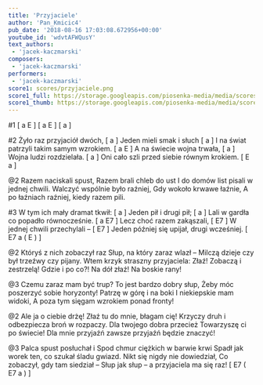 ```yaml
---
title: 'Przyjaciele'
author: 'Pan_Kmicic4'
pub_date: '2018-08-16 17:03:08.672956+00:00'
youtube_id: 'wdvtAFWQusY'
text_authors:
 - 'jacek-kaczmarski'
composers:
 - 'jacek-kaczmarski'
performers:
 - 'jacek-kaczmarski'
score1: scores/przyjaciele.png
score1_full: https://storage.googleapis.com/piosenka-media/media/scores/przyjaciele.png
score1_thumb: https://storage.googleapis.com/piosenka-media/media/scores/przyjaciele.png.180x0_q85_upscale.png
---
```


#1
[ a E ]
[ a E ]
[ a ] 

#2
Żyło raz przyjaciół dwóch,  [ a ]
Jeden mieli smak i słuch [ a ]
I na świat patrzyli takim samym wzrokiem. [ a E ]
A na świecie wojna trwała, [ a ]
Wojna ludzi rozdzielała. [ a ]
Oni cało szli przed siebie równym krokiem. [ E a ]

@2
Razem naciskali spust,
Razem brali chleb do ust
I do domów list pisali w jednej chwili.
Walczyć wspólnie było raźniej,
Gdy wokoło krwawe łaźnie,
A po łaźniach raźniej, kiedy razem pili.

#3
W tym ich mały dramat tkwił: [ a ]
Jeden pił i drugi pił; [ a ]
Lali w gardła co popadło równocześnie. [ a E7 ]
Lecz choć razem zakąszali, [ E7 ]
W jednej chwili przechylali – [ E7 ]
Jeden później się upijał, drugi wcześniej. [ E7 a ( E ) ]

@2
Któryś z nich zobaczył raz
Słup, na który zaraz wlazł –
Milczą dzieje czy był trzeźwy czy pijany.
Wtem krzyk straszny przyjaciela:
Złaź! Zobaczą i zestrzelą!
Gdzie i po co?! Na dół złaź! Na boskie rany!

@3
Czemu zaraz mam być trup?
To jest bardzo dobry słup,
Żeby móc poszerzyć sobie horyzonty!
Patrzę w górę i na boki
I niekiepskie mam widoki,
A poza tym sięgam wzrokiem ponad fronty!

@2
Ale ja o ciebie drżę!
Złaź tu do mnie, błagam cię!
Krzyczy druh i odbezpiecza broń w rozpaczy.
Dla twojego dobra przecież
Towarzyszę ci po świecie!
Dla mnie przyjaźń zawsze przyjaźń będzie znaczyć!

@3
Palca spust posłuchał i
Spod chmur ciężkich w barwie krwi
Spadł jak worek ten, co szukał śladu gwiazd.
Nikt się nigdy nie dowiedział,
Co zobaczył, gdy tam siedział –
Słup jak słup – a przyjaciela ma się raz! [ E7 ( E7 a ) ]
